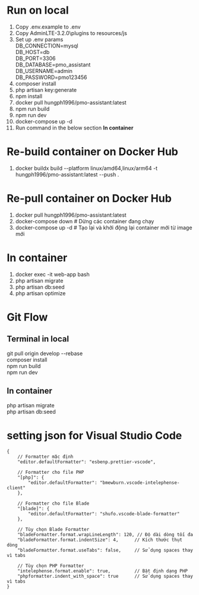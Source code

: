 # Run on local
1. Copy .env.example to .env
2. Copy AdminLTE-3.2.0\plugins to resources/js
3. Set up .env params  
DB_CONNECTION=mysql  
DB_HOST=db  
DB_PORT=3306  
DB_DATABASE=pmo_assistant  
DB_USERNAME=admin  
DB_PASSWORD=pmo123456  
4. composer install
5. php artisan key:generate
6. npm install
7. docker pull hungph1996/pmo-assistant:latest
8. npm run build
9. npm run dev
10. docker-compose up -d
11. Run command in the below section **In container**

# Re-build container on Docker Hub
1. docker buildx build --platform linux/amd64,linux/arm64 -t hungph1996/pmo-assistant:latest --push .

# Re-pull container on Docker Hub
1. docker pull hungph1996/pmo-assistant:latest
2. docker-compose down    # Dừng các container đang chạy
3. docker-compose up -d   # Tạo lại và khởi động lại container mới từ image mới

# In container
1. docker exec -it web-app bash 
2. php artisan migrate
3. php artisan db:seed
4. php artisan optimize

# Git Flow

## Terminal in local
git pull origin develop --rebase  
composer install  
npm run build  
npm run dev  

## In container
php artisan migrate  
php artisan db:seed  

# setting json for Visual Studio Code
```
{
    // Formatter mặc định
    "editor.defaultFormatter": "esbenp.prettier-vscode",

    // Formatter cho file PHP
    "[php]": {
        "editor.defaultFormatter": "bmewburn.vscode-intelephense-client"
    },

    // Formatter cho file Blade
    "[blade]": {
        "editor.defaultFormatter": "shufo.vscode-blade-formatter"
    },

    // Tùy chọn Blade Formatter
    "bladeFormatter.format.wrapLineLength": 120, // Độ dài dòng tối đa
    "bladeFormatter.format.indentSize": 4,      // Kích thước thụt dòng
    "bladeFormatter.format.useTabs": false,     // Sử dụng spaces thay vì tabs

    // Tùy chọn PHP Formatter
    "intelephense.format.enable": true,         // Bật định dạng PHP
    "phpformatter.indent_with_space": true      // Sử dụng spaces thay vì tabs
}
```
